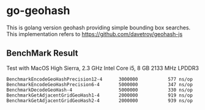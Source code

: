 # go-geohash

This is golang version geohash providing simple bounding box searches.
This implementation refers to https://github.com/davetroy/geohash-js


## BenchMark Result

Test with MacOS High Sierra, 2.3 GHz Intel Core i5, 8 GB 2133 MHz LPDDR3

````
BenchmarkEncodeGeoHashPrecision12-4   	 3000000	       577 ns/op
BenchmarkEncodeGeoHashPrecision6-4    	 5000000	       347 ns/op
BenchmarkDecodeGeoHash-4              	 5000000	       330 ns/op
BenchmarkGetAdjacentGridGeoHash1-4    	 2000000	       919 ns/op
BenchmarkGetAdjacentGridGeoHash2-4    	 2000000	       939 ns/op
````
